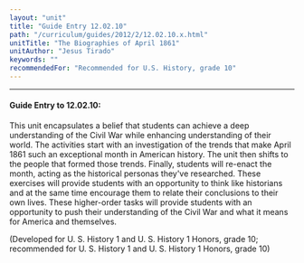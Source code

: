 ```yaml
---
layout: "unit"
title: "Guide Entry 12.02.10"
path: "/curriculum/guides/2012/2/12.02.10.x.html"
unitTitle: "The Biographies of April 1861"
unitAuthor: "Jesus Tirado"
keywords: ""
recommendedFor: "Recommended for U.S. History, grade 10"
---
```

<body>
<hr/>
<h4>
Guide Entry to 12.02.10:
</h4>
<p>
This unit encapsulates a belief that students can achieve a deep understanding of the Civil War while enhancing understanding of their world. The activities start with an investigation of the trends that make April 1861 such an exceptional month in American history. The unit then shifts to the people that formed those trends. Finally, students will re-enact the month, acting as the historical personas they've researched. These exercises will provide students with an opportunity to think like historians and at the same time encourage them to relate their conclusions to their own lives. These higher-order tasks will provide students with an opportunity to push their understanding of the Civil War and what it means for America and themselves.
</p>
<p>
(Developed for U. S. History 1 and U. S. History 1 Honors, grade 10; recommended for U. S. History 1 and U. S. History 1 Honors, grade 10)
</p>
</body>